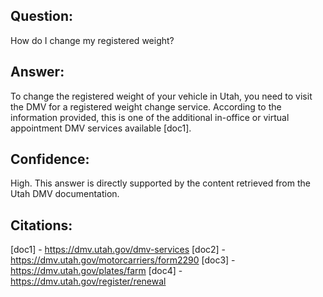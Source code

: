 ## Question: 
How do I change my registered weight?
## Answer: 
To change the registered weight of your vehicle in Utah, you need to visit the DMV for a registered weight change service. According to the information provided, this is one of the additional in-office or virtual appointment DMV services available [doc1].

## Confidence: 
High. This answer is directly supported by the content retrieved from the Utah DMV documentation.

## Citations:
[doc1] - https://dmv.utah.gov/dmv-services
[doc2] - https://dmv.utah.gov/motorcarriers/form2290
[doc3] - https://dmv.utah.gov/plates/farm
[doc4] - https://dmv.utah.gov/register/renewal
